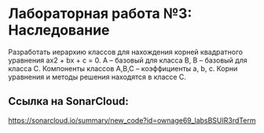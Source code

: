 # Лабораторная работа №3: Наследование

Разработать иерархию классов для нахождения корней квадратного уравнения ax2 + bx + c = 0. А – базовый для класса В, В – базовый для класса С. Компоненты классов А,В,С – коэффициенты a, b, c. Корни уравнения и методы решения находятся в классе С.
 
## Ссылка на SonarCloud:
https://sonarcloud.io/summary/new_code?id=ownage69_labsBSUIR3rdTerm


